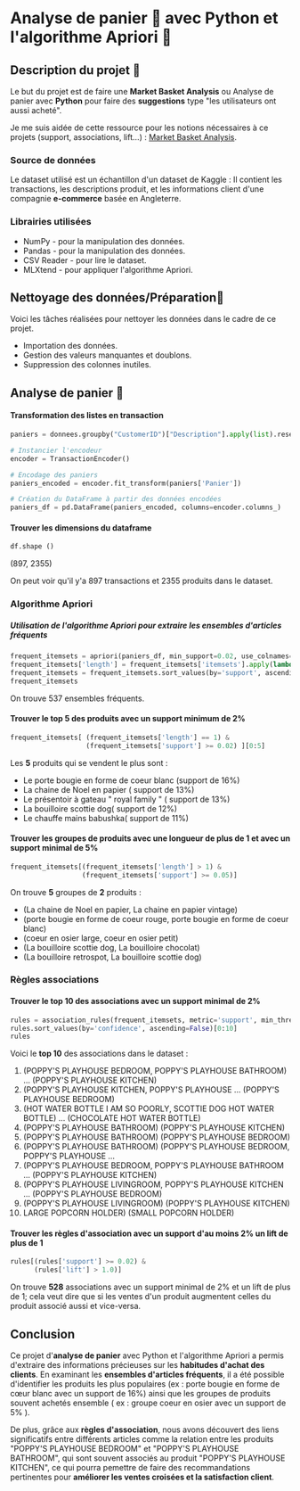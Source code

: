 # Analyse de panier 🛒 avec Python et l'algorithme Apriori 🤖

## Description du projet 📖

Le but du projet est de faire une **Market Basket Analysis** ou Analyse de panier avec **Python** pour faire des **suggestions** type "les utilisateurs ont aussi acheté".

Je me suis aidée de cette ressource pour les notions nécessaires à ce projets (support, associations, lift...) : [Market Basket Analysis](https://medium.com/@khusheekapoor/market-basket-analysis-association-rule-mining-dd632aa31a36/).

### Source de données

Le dataset utilisé est un échantillon d'un dataset de Kaggle : Il contient les transactions, les descriptions produit, et les informations client d'une compagnie **e-commerce** basée en Angleterre.

### Librairies utilisées
* NumPy - pour la manipulation des données. 
* Pandas - pour la manipulation des données.  
* CSV Reader - pour lire le dataset. 
* MLXtend -  pour appliquer l'algorithme Apriori.

## Nettoyage des données/Préparation🧹
 Voici les tâches réalisées pour nettoyer les données dans le cadre de ce projet.
 
* Importation des données. 
* Gestion des valeurs manquantes et doublons.  
* Suppression des colonnes inutiles.

## Analyse de panier 👜

#### Transformation des listes en transaction

```python
paniers = donnees.groupby("CustomerID")["Description"].apply(list).reset_index(name="Panier")

# Instancier l'encodeur
encoder = TransactionEncoder()

# Encodage des paniers
paniers_encoded = encoder.fit_transform(paniers['Panier'])

# Création du DataFrame à partir des données encodées
paniers_df = pd.DataFrame(paniers_encoded, columns=encoder.columns_)
```

#### Trouver les dimensions du dataframe
```python
df.shape ()
```
(897, 2355) 

On peut voir qu'il y'a 897 transactions et 2355 produits dans le dataset.

### Algorithme Apriori

##### Utilisation de l'algorithme Apriori pour extraire les ensembles d'articles fréquents
```python
frequent_itemsets = apriori(paniers_df, min_support=0.02, use_colnames=True)
frequent_itemsets['length'] = frequent_itemsets['itemsets'].apply(lambda x: len(x))
frequent_itemsets = frequent_itemsets.sort_values(by='support', ascending=False)
frequent_itemsets
```
On trouve 537 ensembles fréquents.

#### Trouver le top 5 des produits avec un support minimum de 2%
```python
frequent_itemsets[ (frequent_itemsets['length'] == 1) &
                   (frequent_itemsets['support'] >= 0.02) ][0:5]
```

Les **5** produits qui se vendent le plus sont : 

* Le porte bougie en forme de coeur blanc (support de 16%)
* La chaine de Noel en papier ( support de 13%)
* Le présentoir à gateau " royal family " ( support de 13%)
* La bouilloire scottie dog( support de 12%)
* Le chauffe mains babushka( support de 11%)

#### Trouver les groupes de produits avec une longueur de plus de 1 et avec un support minimal de 5%
```python
frequent_itemsets[(frequent_itemsets['length'] > 1) &
                  (frequent_itemsets['support'] >= 0.05)]
```

On trouve **5** groupes de **2** produits : 

* (La chaine de Noel en papier, La chaine en papier vintage)
* (porte bougie en forme de coeur rouge, porte bougie en forme de coeur blanc)
* (coeur en osier large, coeur en osier petit)	
* (La bouilloire scottie dog, La bouilloire chocolat)
* (La bouilloire retrospot, La bouilloire scottie dog)

### Règles associations

#### Trouver le top 10 des associations avec un support minimal de 2%

```python
rules = association_rules(frequent_itemsets, metric='support', min_threshold=0.02)
rules.sort_values(by='confidence', ascending=False)[0:10]
rules
```
Voici le **top 10** des associations dans le dataset : 

1. (POPPY'S PLAYHOUSE BEDROOM, POPPY'S PLAYHOUSE BATHROOM) ...	(POPPY'S PLAYHOUSE KITCHEN)
2. (POPPY'S PLAYHOUSE KITCHEN, POPPY'S PLAYHOUSE ...	(POPPY'S PLAYHOUSE BEDROOM)	
3. (HOT WATER BOTTLE I AM SO POORLY, SCOTTIE DOG HOT WATER BOTTLE) ...	(CHOCOLATE HOT WATER BOTTLE)	
4. (POPPY'S PLAYHOUSE BATHROOM)	(POPPY'S PLAYHOUSE KITCHEN)	
5. (POPPY'S PLAYHOUSE BATHROOM)	(POPPY'S PLAYHOUSE BEDROOM)	
6. (POPPY'S PLAYHOUSE BATHROOM)	(POPPY'S PLAYHOUSE BEDROOM, POPPY'S PLAYHOUSE ...	
7. (POPPY'S PLAYHOUSE BEDROOM, POPPY'S PLAYHOUSE BATHROOM ...	(POPPY'S PLAYHOUSE KITCHEN)	
8. (POPPY'S PLAYHOUSE LIVINGROOM, POPPY'S PLAYHOUSE KITCHEN ...	(POPPY'S PLAYHOUSE BEDROOM)	
9.  (POPPY'S PLAYHOUSE LIVINGROOM)	(POPPY'S PLAYHOUSE KITCHEN) 
10. LARGE POPCORN HOLDER)	(SMALL POPCORN HOLDER)

#### Trouver les règles d'association avec un support d'au moins 2% un lift de plus de 1
```python
rules[(rules['support'] >= 0.02) &
      (rules['lift'] > 1.0)]
```
On trouve **528** associations avec un support minimal de 2% et un lift de plus de 1; cela veut dire que si les ventes d'un produit augmentent celles du produit associé aussi et vice-versa.


## Conclusion

Ce projet d'**analyse de panier** avec Python et l'algorithme Apriori a permis d'extraire des informations précieuses sur les **habitudes d'achat des clients**.
En examinant les **ensembles d'articles fréquents**, il a été possible d'identifier les produits les plus populaires (ex : porte bougie en forme de cœur blanc avec un support de 16%) ainsi que les groupes de produits souvent achetés ensemble ( ex : groupe coeur en osier avec un support de 5% ). 

De plus, grâce aux **règles d'association**, nous avons découvert des liens significatifs entre différents articles comme la relation entre les produits "POPPY'S PLAYHOUSE BEDROOM" et "POPPY'S PLAYHOUSE BATHROOM", qui sont souvent associés au produit "POPPY'S PLAYHOUSE KITCHEN", ce qui pourra pemettre de faire des recommandations pertinentes pour **améliorer les ventes croisées et la satisfaction client**.
